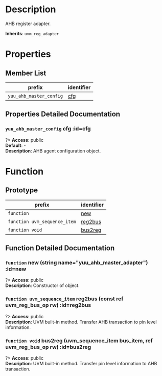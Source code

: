 # Description

AHB register adapter.  

**Inherits**: ``uvm_reg_adapter``

# Properties

## Member List

| prefix | identifier |
| - | - |
| `yuu_ahb_master_config` | [cfg](#cfg) |

## Properties Detailed Documentation

### `yuu_ahb_master_config` cfg :id=cfg

?> **Access**: public  
**Default**: -  
**Description**: AHB agent configuration object.  


# Function

## Prototype

| prefix | identifier |
| - | - |
| `function` | [new](#new) |
| `function uvm_sequence_item` | [reg2bus](#reg2bus) |
| `function void` | [bus2reg](#bus2reg) |

## Function Detailed Documentation

### `function` new (string name="yuu_ahb_master_adapter") :id=new

?> **Access**: public  
**Description**: Constructor of object.  


### `function uvm_sequence_item` reg2bus (const ref uvm_reg_bus_op rw) :id=reg2bus

?> **Access**: public  
**Description**: UVM built-in method. Transfer AHB transaction to pin level information.  


### `function void` bus2reg (uvm_sequence_item bus_item, ref uvm_reg_bus_op rw) :id=bus2reg

?> **Access**: public  
**Description**: UVM built-in method. Transfer pin level information to AHB transaction.  


